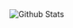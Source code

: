 <img align="center" src="https://github-readme-stats.vercel.app/api?username=stepanpotiienko&include_all_commits=true&count_private=true&show_icons=true&line_height=20&title_color=2B5BBD&icon_color=1124BB&text_color=A1A1A1&bg_color=0,000000,130F40" alt="Github Stats"/>
